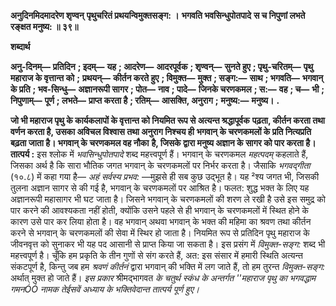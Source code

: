 **अनुदिनमिदमादरेण शृण्वन्** **पृथुचरितं प्रथयन्विमुक्तसङ्ग: ।** **भगवति भवसिन्धुपोतपादे** **स च निपुणां लभते रङ्क्षत मनुष्य: ॥ ३९॥** 

**शब्दार्थ** 

**अनु-दिनम्—** **प्रतिदिन** **; इदम्—** **यह** **; आदरेण—** **आदरपूर्वक** **; शृण्वन्—** **सुनते हुए** **; पृथु-चरितम्—** **पृथु महाराज के वृत्तान्त को** **;** **प्रथयन्—** **कीर्तन करते हुए** **; विमुक्त—** **मुक्त** **; सङ्ग:—** **साथ** **; भगवति—** **भगवान् के प्रति** **; भव-सिन्धु—** **अज्ञानरूपी सागर** **; पोत—** **नाव** **; पादे—** **जिनके चरणकमल** **; स:—** **वह** **; च—** **भी** **; निपुणाम्—** **पूर्ण** **; लभते—** **प्राप्त करता है** **; रतिम्—** **आसक्ति, अनुराग** **;** **मनुष्य:—** **मनुष्य।** **.** 

**जो भी महाराज पृथु के कार्यकलापों के वृत्तान्त को नियमित रूप से अत्यन्त श्रद्धापूर्वक** **पढ़ता, कीर्तन करता तथा वर्णन करता है, उसका अविचल विश्वास तथा अनुराग निश्चय ही** **भगवान् के चरणकमलों के प्रति नित्यप्रति बढ़ता जाता है। भगवान् के चरणकमल वह नौका** **है, जिसके द्वारा मनुष्य अज्ञान के सागर को पार करता है।** **तात्पर्य :** इस श्लोक में *भवसिन्धुपोतपादे* शब्द महत्त्वपूर्ण हैं। भगवान् के चरणकमल *महत्पदम्*  कहलाते हैं, जिसका अर्थ है कि सारा भौतिक जगत भगवान् के चरणकमलों पर निर्भर करता है। जैसाकि *भगवद्गीता* (१०.८) में कहा गया है— *अहं सर्वस्य प्रभव:* —मुझसे ही सब कुछ उद्भूत है। यह ²श्य जगत भी, जिसकी तुलना अज्ञान सागर से की गई है, भगवान् के चरणकमलों पर आश्रित है। फलत: शुद्ध भक्त के लिए यह अज्ञानरूपी महासागर भी घट जाता है। जिसने भगवान् के चरणकमलों की शरण ले रखी है उसे इस समुद्र को पार करने की आवश्यकता नहीं होती, क्योंकि उसने पहले से ही भगवान् के चरणकमलों में स्थित होने के कारण उसे पार कर लिया होता है। वह भगवान् अथवा भगवान् के भक्त की महिमा का श्रवण तथा कीर्तन करने से भगवान् के चरणकमलों की सेवा में स्थिर हो जाता है। नियमित रूप से प्रतिदिन पृथु महाराज के जीवनवृत्त को सुनाकर भी यह पद आसानी से प्राप्त किया जा सकता है। इस प्रसंग में *विमुक्त-सङ्ग:* शब्द भी महत्त्वपूर्ण है। चूँकि हम प्रकृति के तीन गुणों से संग करते हैं, अत: इस संसार में हमारी स्थिति अत्यन्त संकटपूर्ण है, किन्तु जब हम *श्रवणं* *कीर्तनं* द्वारा भगवान् की भक्ति में लग जाते हैं, तो हम तुरन्त *विमुक्त-सङ्ग:* अर्थात् मुक्त हो जाते हैं। *इस प्रकार* श्रीमद्भागवत *के चतुर्थ स्कंध के अन्तर्गत ''महाराज पृथु का भगवद्धाम गमनÓÓ नामक* *तेईसवें अध्याय के भक्तिवेदान्त तात्पर्य पूर्ण हुए।* 